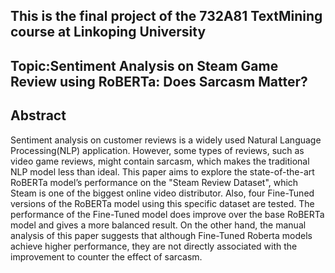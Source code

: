 ## This is the final project of the 732A81 TextMining course at Linkoping University

## Topic:Sentiment Analysis on Steam Game Review using RoBERTa: Does Sarcasm Matter?

## Abstract
Sentiment analysis on customer reviews is a widely used Natural Language Processing(NLP) application. However, some types of reviews, such as video game reviews, might contain sarcasm, which makes the traditional NLP model less than ideal. This paper aims to explore the state-of-the-art RoBERTa model’s performance on the "Steam Review Dataset", which Steam is one of the biggest online video distributor. Also, four Fine-Tuned versions of the RoBERTa model using this specific dataset are tested. The performance of the Fine-Tuned model does improve over the base RoBERTa model and gives a more balanced result. On the other hand, the manual analysis of this paper suggests that although Fine-Tuned Roberta models achieve higher performance, they are not directly associated with the improvement to counter the effect of sarcasm.

